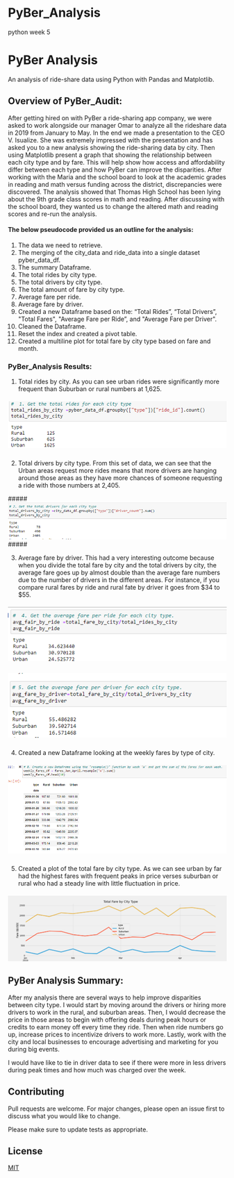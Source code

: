 # PyBer_Analysis
python week 5
# PyBer Analysis
An analysis of ride-share data using Python with Pandas and Matplotlib.
## Overview of PyBer_Audit:

After getting hired on with PyBer a ride-sharing app company, we were asked to work alongside our manager Omar to analyze all the rideshare data in 2019 from January to May. In the end we made a presentation to the CEO V. Isualize. She was extremely impressed with the presentation and has asked you to a new analysis showing the ride-sharing data by city. Then using Matplotlib present a graph that showing the relationship between each city type and by fare. This will help show how access and affordability differ between each type and how PyBer can improve the disparities. 
After working with the Maria and the school board to look at the academic grades in reading and math versus funding across the district, discrepancies were discovered. The analysis showed that Thomas High School has been lying about the 9th grade class scores in math and reading. After discussing with the school board, they wanted us to change the altered math and reading scores and re-run the analysis.
#### The below pseudocode provided us an outline for the analysis: 

1.	The data we need to retrieve.
2.	The merging of the city_data and ride_data into a single dataset pyber_data_df.
3.	The summary Dataframe.
4.	The total rides by city type.
5.	The total drivers by city type.
6.	The total amount of fare by city type.
7.	Average fare per ride.
8.	Average fare by driver.
9.	Created a new Dataframe based on the: “Total Rides”, “Total Drivers”,  "Total Fares", "Average Fare per Ride”, and "Average Fare per Driver".
10.	Cleaned the Dataframe.
11.	Reset the index and created a pivot table.
12.	Created a multiline plot for total fare by city type based on fare and month.

### PyBer_Analysis Results:
1.	Total rides by city. 
As you can see urban rides were significantly more frequent than Suburban or rural numbers at 1,625.
##### ![alttext]( https://github.com/mbehr11/PyBer_Analysis/blob/main/Resources/Total_rides_by_city.PNG) #####

2.	Total drivers by city type. 
From this set of data, we can see that the Urban areas request more rides means that more drivers are hanging around those areas as they have more chances of someone requesting a ride with those numbers at 2,405.

#####![alttext](https://github.com/mbehr11/PyBer_Analysis/blob/main/Resources/Total_drivers_by_city.PNG) #####

3.	Average fare by driver. 
This had a very interesting outcome because when you divide the total fare by city and the total drivers by city, the average fare goes up by almost double than the average fare numbers due to the number of drivers in the different areas. For instance, if you compare rural fares by ride and rural fate by driver it goes from $34 to $55. 
##### ![alttext](https://github.com/mbehr11/PyBer_Analysis/blob/main/Resources/Avg_fare_by_ride.PNG) #####

##### ![alttext](https://github.com/mbehr11/PyBer_Analysis/blob/main/Resources/Avg_fare_by_driver.PNG) #####

4.	Created a new Dataframe looking at the weekly fares by type of city. 

##### ![alttext](https://github.com/mbehr11/PyBer_Analysis/blob/main/Resources/Weekly_fare.PNG) #####

5.	Created a plot of the total fare by city type. As we can see urban by far had the highest fares with frequent peaks in price verses suburban or rural who had a steady line with little fluctuation in price. 

##### ![alttext](https://github.com/mbehr11/PyBer_Analysis/blob/main/analysis/Challenge_fare_summary.png) #####


## PyBer Analysis Summary:
After my analysis there are several ways to help improve disparities between city type. I would start by moving around the drivers or hiring more drivers to work in the rural, and suburban areas. Then, I would decrease the price in those areas to begin with offering deals during peak hours or credits to earn money off every time they ride. Then when ride numbers go up, increase prices to incentivize drivers to work more. Lastly, work with the city and local businesses to encourage advertising and marketing for you during big events.

I would have like to tie in driver data to see if there were more in less drivers during peak times and how much was charged over the week.
## Contributing
Pull requests are welcome. For major changes, please open an issue first to discuss what you would like to change.

Please make sure to update tests as appropriate.

## License
[MIT](https://choosealicense.com/licenses/mit/)
